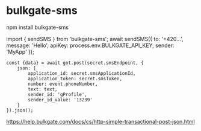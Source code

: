 # bulkgate-sms


npm install bulkgate-sms

import { sendSMS } from 'bulkgate-sms';
await sendSMS({ to: '+420...', message: 'Hello', apiKey: process.env.BULKGATE_API_KEY, sender: 'MyApp' });



    const {data} = await got.post(secret.smsEndpoint, {
        json: {
            application_id: secret.smsApplicationId,
            application_token: secret.smsToken,
            number: event.phoneNumber,
            text: text,
            sender_id: 'gProfile',
            sender_id_value: '13239'
        }
    }).json();

https://help.bulkgate.com/docs/cs/http-simple-transactional-post-json.html